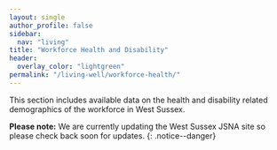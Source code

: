 ```yaml
---
layout: single
author_profile: false
sidebar:
  nav: "living"
title: "Workforce Health and Disability"
header: 
  overlay_color: "lightgreen"
permalink: "/living-well/workforce-health/"
---
```

This section includes available data on the health and disability related demographics of the workforce in West Sussex.

**Please note:** We are currently updating the West Sussex JSNA site so please check back soon for updates.
{: .notice--danger}
